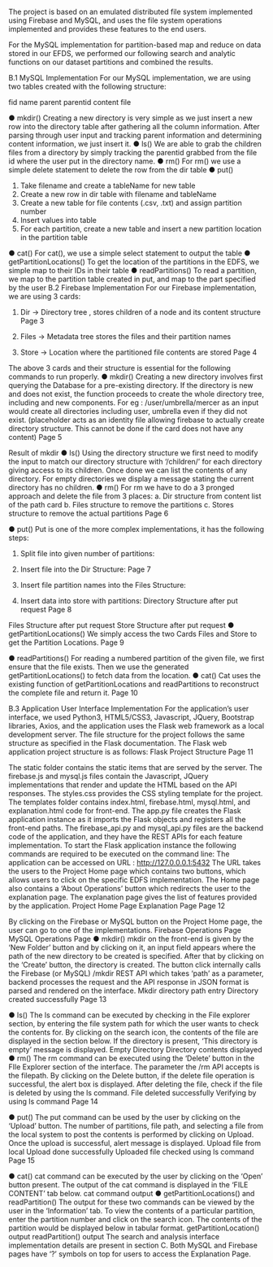 The project is based on an emulated distributed file system implemented using Firebase and MySQL, and uses the file system operations implemented and provides these features to the end users.

For the MySQL implementation for partition-based map and reduce on data stored in our EFDS, we performed our following search and analytic functions on our dataset partitions and combined the results.

B.1 MySQL Implementation
For our MySQL implementation, we are using two tables created with the following structure:

fid name parent parentid content file

 ● mkdir()
Creating a new directory is very simple as we just insert a new row into the directory table after gathering all the column information. After parsing through user input and tracking parent information and determining content information, we just insert it.
● ls()
We are able to grab the children files from a directory by simply tracking the parentid grabbed from the file id where the user put in the directory name.
● rm()
For rm() we use a simple delete statement to delete the row from the dir table
● put()
1. Take filename and create a tableName for new table
2. Create a new row in dir table with filename and tableName
3. Create a new table for file contents (.csv, .txt) and assign partition number
4. Insert values into table
5. For each partition, create a new table and insert a new partition location in the
partition table

 ● cat()
For cat(), we use a simple select statement to output the table
● getPartitionLocations()
To get the location of the partitions in the EDFS, we simple map to their IDs in their table
● readPartitions()
To read a partition, we map to the partition table created in put, and map to the part specified by the user
B.2 Firebase Implementation
For our Firebase implementation, we are using 3 cards:
1. Dir -> Directory tree , stores children of a node and its content structure
Page 3

  2. Files -> Metadata tree stores the files and their partition names
 3. Store -> Location where the partitioned file contents are stored
Page 4

  The above 3 cards and their structure is essential for the following commands to run properly.
● mkdir()
Creating a new directory involves first querying the Database for a pre-existing directory. If the directory is new and does not exist, the function proceeds to create the whole directory tree, including and new components.
For eg : /user/umbrella/mercer as an input would create all directories including user, umbrella even if they did not exist. (placeholder acts as an identity file allowing firebase to actually create directory structure. This cannot be done if the card does not have any content)
  Page 5

  Result of mkdir
● ls()
Using the directory structure we first need to modify the input to match our directory structure with ‘/children/’ for each directory giving access to its children.
Once done we can list the contents of any directory.
For empty directories we display a message stating the current directory has no children.
   ● rm()
For rm we have to do a 3 pronged approach and delete the file from 3 places:
a. Dir structure from content list of the path card
b. Files structure to remove the partitions
c. Stores structure to remove the actual partitions
Page 6

 ● put()
Put is one of the more complex implementations, it has the following steps:
1. Split file into given number of partitions:
 2. Insert file into the Dir Structure:
 Page 7

 3. Insert file partition names into the Files Structure:
 4. Insert data into store with partitions:
  Directory Structure after put request
Page 8

  Files Structure after put request
Store Structure after put request
● getPartitionLocations()
We simply access the two Cards Files and Store to get the Partition Locations.
  Page 9

  ● readPartitions()
For reading a numbered partition of the given file, we first ensure that the file exists. Then we use the generated getPartitionLocations() to fetch data from the location.
● cat()
Cat uses the existing function of getPartitionLocations and readPartitions to reconstruct the complete file and return it.
  Page 10

  B.3 Application User Interface Implementation
For the application’s user interface, we used Python3, HTML5/CSS3, Javascript, JQuery, Bootstrap libraries, Axios, and the application uses the Flask web framework as a local development server.
The file structure for the project follows the same structure as specified in the Flask documentation. The Flask web application project structure is as follows:
Flask Project Structure
 Page 11

 The static folder contains the static items that are served by the server. The firebase.js and mysql.js files contain the Javascript, JQuery implementations that render and update the HTML based on the API responses. The styles.css provides the CSS styling template for the project. The templates folder contains index.html, firebase.html, mysql.html, and explanation.html code for front-end. The app.py file creates the Flask application instance as it imports the Flask objects and registers all the front-end paths. The firebase_api.py and mysql_api.py files are the backend code of the application, and they have the REST APIs for each feature implementation.
To start the Flask application instance the following commands are required to be executed on the command line:
The application can be accessed on URL : http://127.0.0.0.1:5432
The URL takes the users to the Project Home page which contains two buttons, which allows users to click on the specific EDFS implementation.
The Home page also contains a ‘About Operations’ button which redirects the user to the explanation page. The explanation page gives the list of features provided by the application.
     Project Home Page
Explanation Page
Page 12

 By clicking on the Firebase or MySQL button on the Project Home page, the user can go to one of the implementations.
Firebase Operations Page MySQL Operations Page
● mkdir()
mkdir on the front-end is given by the ‘New Folder’ button and by clicking on it, an input field appears where the path of the new directory to be created is specified. After that by clicking on the ‘Create’ button, the directory is created. The button click internally calls the Firebase (or MySQL) /mkdir REST API which takes ‘path’ as a parameter, backend processes the request and the API response in JSON format is parsed and rendered on the interface.
    Mkdir directory path entry
Directory created successfully
Page 13

 ● ls()
The ls command can be executed by checking in the File explorer section, by entering the file system path for which the user wants to check the contents for. By clicking on the search icon, the contents of the file are displayed in the section below. If the directory is present, ‘This directory is empty’ message is displayed.
Empty Directory Directory contents displayed
● rm()
The rm command can be executed using the ‘Delete’ button in the FIle Explorer section of the interface. The parameter the /rm API accepts is the filepath. By clicking on the Delete button, if the delete file operation is successful, the alert box is displayed. After deleting the file, check if the file is deleted by using the ls command.
    File deleted successfully
Verifying by using ls command
Page 14

 ● put()
The put command can be used by the user by clicking on the ‘Upload’ button. The number of partitions, file path, and selecting a file from the local system to post the contents is performed by clicking on Upload. Once the upload is successful, alert message is displayed.
Upload file from local Upload done successfully
Uploaded file checked using ls command
   Page 15

● cat()
cat command can be executed by the user by clicking on the ‘Open’ button present. The output of the cat command is displayed in the ‘FILE CONTENT’ tab below.
 cat command output
● getPartitionLocations() and readPartition()
The output for these two commands can be viewed by the user in the ‘Information’ tab. To view the contents of a particular partition, enter the partition number and click on the search icon. The contents of the partition would be displayed below in tabular format.
  getPartitionLocation() output readPartition() output
The search and analysis interface implementation details are present in section C. Both MySQL and Firebase pages have ‘?’ symbols on top for users to access the Explanation Page.
